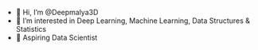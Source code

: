 - 👋 Hi, I’m @Deepmalya3D
- 👀 I’m interested in Deep Learning, Machine Learning, Data Structures & Statistics
- 🌱 Aspiring Data Scientist


<!---
Deepmalya3D/Deepmalya3D is a ✨ special ✨ repository because its `README.md` (this file) appears on your GitHub profile.
You can click the Preview link to take a look at your changes.
--->
